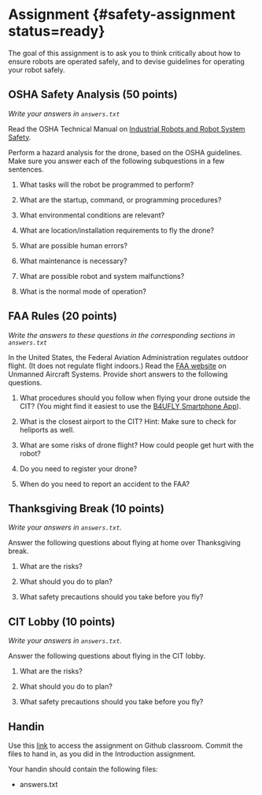 # Assignment {#safety-assignment status=ready}

The goal of this assignment is to ask you to think critically about how to
ensure robots are operated safely, and to devise guidelines for operating your
robot safely.

## OSHA Safety Analysis (50 points)

*Write your answers in `answers.txt`*

Read the OSHA Technical Manual on [Industrial Robots and Robot System
Safety](https://www.osha.gov/dts/osta/otm/otm_iv/otm_iv_4.html).

Perform a hazard analysis for the drone, based on the OSHA guidelines. Make
sure you answer each of the following subquestions in a few sentences.

1. What tasks will the robot be programmed to perform?

2. What are the startup, command, or programming procedures?

3. What environmental conditions are relevant?

4. What are location/installation requirements to fly the drone?

5. What are possible human errors?

6. What maintenance is necessary?

7. What are possible robot and system malfunctions?

8. What is the normal mode of operation?

## FAA Rules (20 points)
*Write the answers to these questions in the corresponding sections in `answers.txt`*

In the United States, the Federal Aviation Administration regulates
outdoor flight.  (It does not regulate flight indoors.)  Read the [FAA
website](https://www.faa.gov/uas/) on Unmanned Aircraft Systems.
Provide short answers to the following questions.


1. What procedures should you follow when flying your drone outside
   the CIT?  (You might find it easiest to use the [B4UFLY Smartphone
   App](https://www.faa.gov/uas/where_to_fly/b4ufly/)).

2. What is the closest airport to the CIT? Hint: Make sure to check for
   heliports as well.

3. What are some risks of drone flight? How could people get hurt with the
   robot?

4. Do you need to register your drone?

5. When do you need to report an accident to the FAA?

## Thanksgiving Break (10 points)

*Write your answers in `answers.txt`.*

Answer the following questions about flying at home over Thanksgiving break.

1. What are the risks?

2. What should you do to plan?

3. What safety precautions should you take before you fly?


## CIT Lobby (10 points)

*Write your answers in `answers.txt`.*

Answer the following questions about flying in the CIT lobby.

1. What are the risks?

2. What should you do to plan?

3. What safety precautions should you take before you fly?

## Handin

Use this [link](https://classroom.github.com/a/uJlsyv4y) to access the assignment on Github classroom. Commit the
files to hand in, as you did in the Introduction assignment.

Your handin should contain the following files:

- answers.txt
